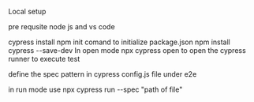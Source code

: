 Local setup

pre requsite
 node js and vs code

cypress install
 npm init comand to initialize package.json
 npm install cypress --save-dev
In open  mode
 npx cypress open to open the cypress runner to execute test 

 define the spec pattern in cypress config.js file under e2e 

in run mode 
 use npx cypress run --spec \"path of file\"

 